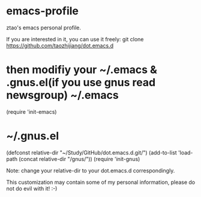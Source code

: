 emacs-profile
=============
ztao's emacs personal profile. 

If you are interested in it, you can use it freely:
git clone https://github.com/taozhijiang/dot.emacs.d

then modifiy your ~/.emacs & .gnus.el(if you use gnus read newsgroup)
~/.emacs
==============

(require 'init-emacs)

~/.gnus.el
==============
(defconst relative-dir "~/Study/GitHub/dot.emacs.d.git/")
(add-to-list 'load-path 
	(concat relative-dir "/gnus/"))
(require 'init-gnus)

Note: change your relative-dir to your dot.emacs.d correspondingly.

This customization may contain some of my personal information, please
do not do evil with it! :-)
